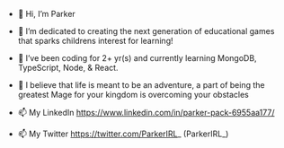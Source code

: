 - 👋 Hi, I’m Parker

- 👀 I’m dedicated to creating the next generation of educational games that sparks childrens interest for learning!
- 🌱 I’ve been coding for 2+ yr(s) and currently learning MongoDB, TypeScript, Node, & React.

- 🌱 I believe that life is meant to be an adventure, a part of being the greatest Mage for your kingdom is overcoming your obstacles


- 📫 My LinkedIn https://www.linkedin.com/in/parker-pack-6955aa177/
- 📫 My Twitter https://twitter.com/ParkerIRL_ (ParkerIRL_)

